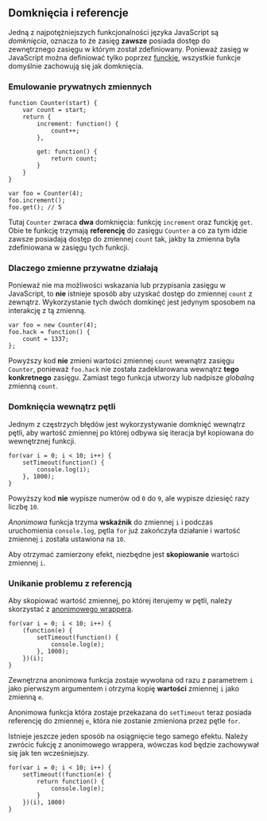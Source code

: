 ## Domknięcia i referencje

Jedną z najpotężniejszych funkcjonalności języka JavaScript są *domknięcia*, 
oznacza to że zasięg **zawsze** posiada dostęp do zewnętrznego zasięgu w którym 
został zdefiniowany. Ponieważ zasięg w JavaScript można definiować tylko poprzez 
[funckję](#function.scopes), wszystkie funkcje domyślnie zachowują się jak domknięcia.

### Emulowanie prywatnych zmiennych

    function Counter(start) {
        var count = start;
        return {
            increment: function() {
                count++;
            },

            get: function() {
                return count;
            }
        }
    }

    var foo = Counter(4);
    foo.increment();
    foo.get(); // 5

Tutaj `Counter` zwraca **dwa** domknięcia: funkcję `increment` oraz funckję `get`. 
Obie te funkcję trzymają **referencję** do zasięgu `Counter` a co za tym idzie 
zawsze posiadają dostęp do zmiennej `count` tak, jakby ta zmienna była zdefiniowana 
w zasięgu tych funkcji.

### Dlaczego zmienne przywatne działają

Ponieważ nie ma możliwości wskazania lub przypisania zasięgu w JavaScript, to 
**nie** istnieje sposób aby uzyskać dostęp do zmiennej `count` z zewnątrz. 
Wykorzystanie tych dwóch domkinęć jest jedynym sposobem na interakcję z tą zmienną.

    var foo = new Counter(4);
    foo.hack = function() {
        count = 1337;
    };


Powyższy kod **nie** zmieni wartości zmiennej `count` wewnątrz zasięgu `Counter`, 
ponieważ `foo.hack` nie została zadeklarowana wewnątrz **tego konkretnego** zasięgu. 
Zamiast tego funkcja utworzy lub nadpisze *globalną* zmienną `count`.

### Domknięcia wewnątrz pętli

Jednym z częstrzych błędów jest wykorzystywanie domknięć wewnątrz pętli, 
aby wartość zmiennej po której odbywa się iteracja był kopiowana do 
wewnętrznej funkcji.

    for(var i = 0; i < 10; i++) {
        setTimeout(function() {
            console.log(i);  
        }, 1000);
    }

Powyższy kod **nie** wypisze numerów od `0` do `9`, ale wypisze 
dziesięć razy liczbę `10`.

*Anonimowa* funkcja trzyma **wskaźnik** do zmiennej `i` i podczas uruchomienia 
`console.log`, pętla `for` już zakończyła działanie i wartość zmiennej `i` 
została ustawiona na `10`.

Aby otrzymać zamierzony efekt, niezbędne jest **skopiowanie** wartości 
zmiennej `i`.

### Unikanie problemu z referencją

Aby skopiować wartość zmiennej, po której iterujemy w pętli, należy skorzystać 
z [anonimowego wrappera](#function.scopes).

    for(var i = 0; i < 10; i++) {
        (function(e) {
            setTimeout(function() {
                console.log(e);  
            }, 1000);
        })(i);
    }

Zewnętrzna anonimowa funkcja zostaje wywołana od razu z parametrem `i` 
jako pierwszym argumentem i otrzyma kopię **wartości** zmiennej `i` jako 
zmienną `e`.

Anonimowa funkcja która zostaje przekazana do `setTimeout` teraz posiada 
referencję do zmiennej `e`, która nie zostanie zmieniona przez pętle `for`.

Istnieje jeszcze jeden sposób na osiągnięcie tego samego efektu. Należy zwrócic 
fukcję z anonimowego wrappera, wówczas kod będzie zachowywał się jak ten 
wcześniejszy.

    for(var i = 0; i < 10; i++) {
        setTimeout((function(e) {
            return function() {
                console.log(e);
            }
        })(i), 1000)
    }

